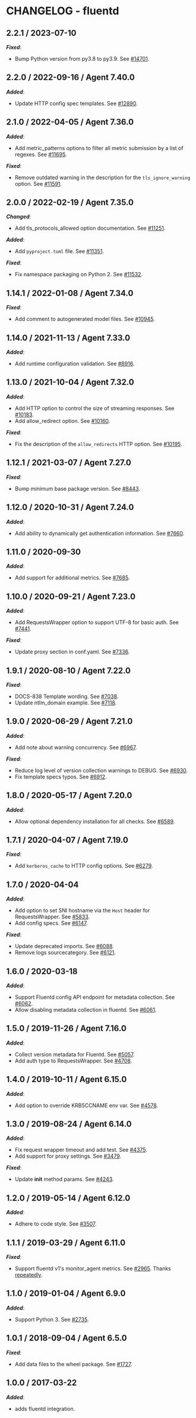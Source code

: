 # CHANGELOG - fluentd

## 2.2.1 / 2023-07-10

***Fixed***:

* Bump Python version from py3.8 to py3.9. See [#14701](https://github.com/DataDog/integrations-core/pull/14701).

## 2.2.0 / 2022-09-16 / Agent 7.40.0

***Added***: 

* Update HTTP config spec templates. See [#12890](https://github.com/DataDog/integrations-core/pull/12890).

## 2.1.0 / 2022-04-05 / Agent 7.36.0

***Added***: 

* Add metric_patterns options to filter all metric submission by a list of regexes. See [#11695](https://github.com/DataDog/integrations-core/pull/11695).

***Fixed***: 

* Remove outdated warning in the description for the `tls_ignore_warning` option. See [#11591](https://github.com/DataDog/integrations-core/pull/11591).

## 2.0.0 / 2022-02-19 / Agent 7.35.0

***Changed***: 

* Add tls_protocols_allowed option documentation. See [#11251](https://github.com/DataDog/integrations-core/pull/11251).

***Added***: 

* Add `pyproject.toml` file. See [#11351](https://github.com/DataDog/integrations-core/pull/11351).

***Fixed***: 

* Fix namespace packaging on Python 2. See [#11532](https://github.com/DataDog/integrations-core/pull/11532).

## 1.14.1 / 2022-01-08 / Agent 7.34.0

***Fixed***: 

* Add comment to autogenerated model files. See [#10945](https://github.com/DataDog/integrations-core/pull/10945).

## 1.14.0 / 2021-11-13 / Agent 7.33.0

***Added***: 

* Add runtime configuration validation. See [#8916](https://github.com/DataDog/integrations-core/pull/8916).

## 1.13.0 / 2021-10-04 / Agent 7.32.0

***Added***: 

* Add HTTP option to control the size of streaming responses. See [#10183](https://github.com/DataDog/integrations-core/pull/10183).
* Add allow_redirect option. See [#10160](https://github.com/DataDog/integrations-core/pull/10160).

***Fixed***: 

* Fix the description of the `allow_redirects` HTTP option. See [#10195](https://github.com/DataDog/integrations-core/pull/10195).

## 1.12.1 / 2021-03-07 / Agent 7.27.0

***Fixed***: 

* Bump minimum base package version. See [#8443](https://github.com/DataDog/integrations-core/pull/8443).

## 1.12.0 / 2020-10-31 / Agent 7.24.0

***Added***: 

* Add ability to dynamically get authentication information. See [#7660](https://github.com/DataDog/integrations-core/pull/7660).

## 1.11.0 / 2020-09-30

***Added***: 

* Add support for additional metrics. See [#7685](https://github.com/DataDog/integrations-core/pull/7685).

## 1.10.0 / 2020-09-21 / Agent 7.23.0

***Added***: 

* Add RequestsWrapper option to support UTF-8 for basic auth. See [#7441](https://github.com/DataDog/integrations-core/pull/7441).

***Fixed***: 

* Update proxy section in conf.yaml. See [#7336](https://github.com/DataDog/integrations-core/pull/7336).

## 1.9.1 / 2020-08-10 / Agent 7.22.0

***Fixed***: 

* DOCS-838 Template wording. See [#7038](https://github.com/DataDog/integrations-core/pull/7038).
* Update ntlm_domain example. See [#7118](https://github.com/DataDog/integrations-core/pull/7118).

## 1.9.0 / 2020-06-29 / Agent 7.21.0

***Added***: 

* Add note about warning concurrency. See [#6967](https://github.com/DataDog/integrations-core/pull/6967).

***Fixed***: 

* Reduce log level of version collection warnings to DEBUG. See [#6930](https://github.com/DataDog/integrations-core/pull/6930).
* Fix template specs typos. See [#6912](https://github.com/DataDog/integrations-core/pull/6912).

## 1.8.0 / 2020-05-17 / Agent 7.20.0

***Added***: 

* Allow optional dependency installation for all checks. See [#6589](https://github.com/DataDog/integrations-core/pull/6589).

## 1.7.1 / 2020-04-07 / Agent 7.19.0

***Fixed***: 

* Add `kerberos_cache` to HTTP config options. See [#6279](https://github.com/DataDog/integrations-core/pull/6279).

## 1.7.0 / 2020-04-04

***Added***: 

* Add option to set SNI hostname via the `Host` header for RequestsWrapper. See [#5833](https://github.com/DataDog/integrations-core/pull/5833).
* Add config specs. See [#6147](https://github.com/DataDog/integrations-core/pull/6147).

***Fixed***: 

* Update deprecated imports. See [#6088](https://github.com/DataDog/integrations-core/pull/6088).
* Remove logs sourcecategory. See [#6121](https://github.com/DataDog/integrations-core/pull/6121).

## 1.6.0 / 2020-03-18

***Added***: 

* Support Fluentd config API endpoint for metadata collection. See [#6062](https://github.com/DataDog/integrations-core/pull/6062).
* Allow disabling metadata collection in fluentd. See [#6061](https://github.com/DataDog/integrations-core/pull/6061).

## 1.5.0 / 2019-11-26 / Agent 7.16.0

***Added***: 

* Collect version metadata for Fluentd. See [#5057](https://github.com/DataDog/integrations-core/pull/5057).
* Add auth type to RequestsWrapper. See [#4708](https://github.com/DataDog/integrations-core/pull/4708).

## 1.4.0 / 2019-10-11 / Agent 6.15.0

***Added***: 

* Add option to override KRB5CCNAME env var. See [#4578](https://github.com/DataDog/integrations-core/pull/4578).

## 1.3.0 / 2019-08-24 / Agent 6.14.0

***Added***: 

* Fix request wrapper timeout and add test. See [#4375](https://github.com/DataDog/integrations-core/pull/4375).
* Add support for proxy settings. See [#3479](https://github.com/DataDog/integrations-core/pull/3479).

***Fixed***: 

* Update __init__ method params. See [#4243](https://github.com/DataDog/integrations-core/pull/4243).

## 1.2.0 / 2019-05-14 / Agent 6.12.0

***Added***: 

* Adhere to code style. See [#3507](https://github.com/DataDog/integrations-core/pull/3507).

## 1.1.1 / 2019-03-29 / Agent 6.11.0

***Fixed***: 

* Support fluentd v1's monitor_agent metrics. See [#2965](https://github.com/DataDog/integrations-core/pull/2965). Thanks [repeatedly](https://github.com/repeatedly).

## 1.1.0 / 2019-01-04 / Agent 6.9.0

***Added***: 

* Support Python 3. See [#2735][1].

## 1.0.1 / 2018-09-04 / Agent 6.5.0

***Fixed***: 

* Add data files to the wheel package. See [#1727][2].

## 1.0.0 / 2017-03-22

***Added***: 

* adds fluentd integration.

[1]: https://github.com/DataDog/integrations-core/pull/2735
[2]: https://github.com/DataDog/integrations-core/pull/1727
